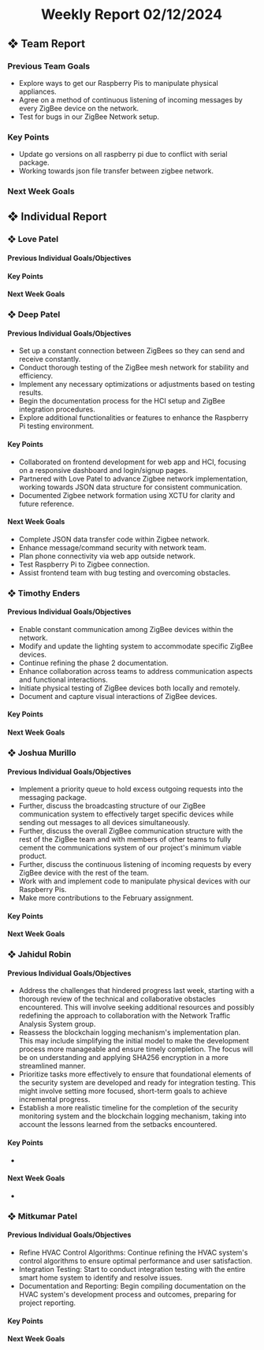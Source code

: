 <h1 align="center"> Weekly Report 02/12/2024 </h1>

## ❖ Team Report

### Previous Team Goals
- Explore ways to get our Raspberry Pis to manipulate physical appliances.
- Agree on a method of continuous listening of incoming messages by every ZigBee device on the network.
- Test for bugs in our ZigBee Network setup.

### Key Points
- Update go versions on all raspberry pi due to conflict with serial package.
- Working towards json file transfer between zigbee network.

### Next Week Goals


## ❖ Individual Report

### ❖ Love Patel

#### Previous Individual Goals/Objectives

#### Key Points


#### Next Week Goals


### ❖ Deep Patel

#### Previous Individual Goals/Objectives
- Set up a constant connection between ZigBees so they can send and receive constantly.
- Conduct thorough testing of the ZigBee mesh network for stability and efficiency.
- Implement any necessary optimizations or adjustments based on testing results.
- Begin the documentation process for the HCI setup and ZigBee integration procedures.
- Explore additional functionalities or features to enhance the Raspberry Pi testing environment.

#### Key Points
- Collaborated on frontend development for web app and HCI, focusing on a responsive dashboard and login/signup pages. 
- Partnered with Love Patel to advance Zigbee network implementation, working towards JSON data structure for consistent communication. 
- Documented Zigbee network formation using XCTU for clarity and future reference.

#### Next Week Goals
- Complete JSON data transfer code within Zigbee network. 
- Enhance message/command security with network team. 
- Plan phone connectivity via web app outside network. 
- Test Raspberry Pi to Zigbee connection. 
- Assist frontend team with bug testing and overcoming obstacles.

### ❖ Timothy Enders

#### Previous Individual Goals/Objectives
- Enable constant communication among ZigBee devices within the network.
- Modify and update the lighting system to accommodate specific ZigBee devices.
- Continue refining the phase 2 documentation.
- Enhance collaboration across teams to address communication aspects and functional interactions.
- Initiate physical testing of ZigBee devices both locally and remotely.
- Document and capture visual interactions of ZigBee devices.

#### Key Points

#### Next Week Goals

### ❖ Joshua Murillo

#### Previous Individual Goals/Objectives
- Implement a priority queue to hold excess outgoing requests into the messaging package.
- Further, discuss the broadcasting structure of our ZigBee communication system to effectively target specific devices while sending out messages to all devices simultaneously.
- Further, discuss the overall ZigBee communication structure with the rest of the ZigBee team and with members of other teams to fully cement the communications system of our project's minimum viable product.
- Further, discuss the continuous listening of incoming requests by every ZigBee device with the rest of the team.
- Work with and implement code to manipulate physical devices with our Raspberry Pis.
- Make more contributions to the February assignment.

#### Key Points

#### Next Week Goals

### ❖ Jahidul Robin

#### Previous Individual Goals/Objectives
- Address the challenges that hindered progress last week, starting with a thorough review of the technical and collaborative obstacles encountered. This will involve seeking additional resources and possibly redefining the approach to collaboration with the Network Traffic Analysis System group.
- Reassess the blockchain logging mechanism's implementation plan. This may include simplifying the initial model to make the development process more manageable and ensure timely completion. The focus will be on understanding and applying SHA256 encryption in a more streamlined manner.
- Prioritize tasks more effectively to ensure that foundational elements of the security system are developed and ready for integration testing. This might involve setting more focused, short-term goals to achieve incremental progress.
- Establish a more realistic timeline for the completion of the security monitoring system and the blockchain logging mechanism, taking into account the lessons learned from the setbacks encountered.

#### Key Points
-

#### Next Week Goals
-

### ❖ Mitkumar Patel

#### Previous Individual Goals/Objectives
- Refine HVAC Control Algorithms: Continue refining the HVAC system's control algorithms to ensure optimal performance and user satisfaction.
- Integration Testing: Start to conduct integration testing with the entire smart home system to identify and resolve issues.
- Documentation and Reporting: Begin compiling documentation on the HVAC system's development process and outcomes, preparing for project reporting.

#### Key Points

#### Next Week Goals
